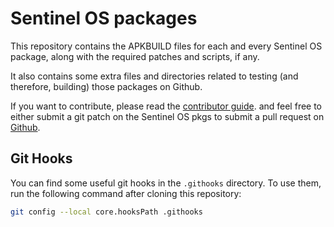 Sentinel OS packages
==============================

This repository contains the APKBUILD files for each and every
Sentinel OS package, along with the required patches and scripts,
if any.

It also contains some extra files and directories related to testing
(and therefore, building) those packages on Github.

If you want to contribute, please read the
[contributor guide](https://github.com/sentinelos/pkgs/blob/main/CONTRIBUTING.md).
and feel free to either submit a git patch on the Sentinel OS pkgs to submit a
pull request on [Github](https://github.com/sentinelos/pkgs/pulls).


Git Hooks
---------

You can find some useful git hooks in the `.githooks` directory.
To use them, run the following command after cloning this repository:

```sh
git config --local core.hooksPath .githooks
```
